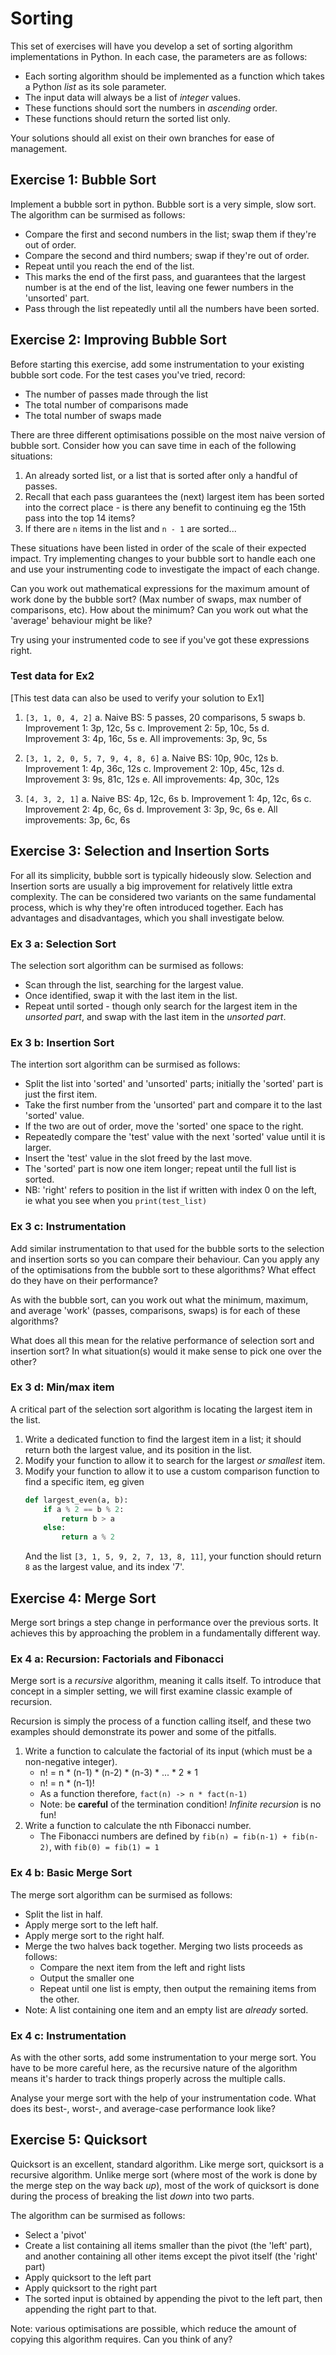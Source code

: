 # Sorting
This set of exercises will have you develop a set of sorting algorithm implementations in Python. In each case, the parameters are as follows:
 - Each sorting algorithm should be implemented as a function which takes a Python *list* as its sole parameter.
 - The input data will always be a list of *integer* values.
 - These functions should sort the numbers in *ascending* order.
 - These functions should return the sorted list only.

Your solutions should all exist on their own branches for ease of management.


## Exercise 1: Bubble Sort
Implement a bubble sort in python. Bubble sort is a very simple, slow sort. The algorithm can be surmised as follows:
 - Compare the first and second numbers in the list; swap them if they're out of order.
 - Compare the second and third numbers; swap if they're out of order.
 - Repeat until you reach the end of the list.
 - This marks the end of the first pass, and guarantees that the largest number is at the end of the list, leaving one fewer numbers in the 'unsorted' part.
 - Pass through the list repeatedly until all the numbers have been sorted.

## Exercise 2: Improving Bubble Sort
Before starting this exercise, add some instrumentation to your existing bubble sort code. For the test cases you've tried, record:
 - The number of passes made through the list
 - The total number of comparisons made
 - The total number of swaps made

There are three different optimisations possible on the most naive version of bubble sort. Consider how you can save time in each of the following situations:
 1. An already sorted list, or a list that is sorted after only a handful of passes.
 2. Recall that each pass guarantees the (next) largest item has been sorted into the correct place - is there any benefit to continuing eg the 15th pass into the top 14 items?
 3. If there are `n` items in the list and `n - 1` are sorted...

These situations have been listed in order of the scale of their expected impact.
Try implementing changes to your bubble sort to handle each one and use your instrumenting code to investigate the impact of each change.

Can you work out mathematical expressions for the maximum amount of work done by the bubble sort? (Max number of swaps, max number of comparisons, etc).
How about the minimum?
Can you work out what the 'average' behaviour might be like?

Try using your instrumented code to see if you've got these expressions right.

### Test data for Ex2
[This test data can also be used to verify your solution to Ex1]
 1. `[3, 1, 0, 4, 2]`
   a. Naive BS: 5 passes, 20 comparisons, 5 swaps
   b. Improvement 1: 3p, 12c, 5s
   c. Improvement 2: 5p, 10c, 5s
   d. Improvement 3: 4p, 16c, 5s
   e. All improvements: 3p, 9c, 5s

 2. `[3, 1, 2, 0, 5, 7, 9, 4, 8, 6]`
   a. Naive BS: 10p, 90c, 12s
   b. Improvement 1: 4p, 36c, 12s
   c. Improvement 2: 10p, 45c, 12s
   d. Improvement 3: 9s, 81c, 12s
   e. All improvements: 4p, 30c, 12s

 3. `[4, 3, 2, 1]`
   a. Naive BS: 4p, 12c, 6s
   b. Improvement 1: 4p, 12c, 6s
   c. Improvement 2: 4p, 6c, 6s
   d. Improvement 3: 3p, 9c, 6s
   e. All improvements: 3p, 6c, 6s


## Exercise 3: Selection and Insertion Sorts
For all its simplicity, bubble sort is typically hideously slow. Selection and Insertion sorts are usually a big improvement for relatively little extra complexity.
The can be considered two variants on the same fundamental process, which is why they're often introduced together.
Each has advantages and disadvantages, which you shall investigate below.

### Ex 3 a: Selection Sort
The selection sort algorithm can be surmised as follows:
 - Scan through the list, searching for the largest value.
 - Once identified, swap it with the last item in the list.
 - Repeat until sorted - though only search for the largest item in the *unsorted part*, and swap with the last item in the *unsorted part*.

### Ex 3 b: Insertion Sort
The intertion sort algorithm can be surmised as follows:
 - Split the list into 'sorted' and 'unsorted' parts; initially the 'sorted' part is just the first item.
 - Take the first number from the 'unsorted' part and compare it to the last 'sorted' value.
 - If the two are out of order, move the 'sorted' one space to the right.
 - Repeatedly compare the 'test' value with the next 'sorted' value until it is larger.
 - Insert the 'test' value in the slot freed by the last move.
 - The 'sorted' part is now one item longer; repeat until the full list is sorted.
 - NB: 'right' refers to position in the list if written with index 0 on the left, ie what you see when you `print(test_list)`

### Ex 3 c: Instrumentation
Add similar instrumentation to that used for the bubble sorts to the selection and insertion sorts so you can compare their behaviour.
Can you apply any of the optimisations from the bubble sort to these algorithms?
What effect do they have on their performance?

As with the bubble sort, can you work out what the minimum, maximum, and average 'work' (passes, comparisons, swaps) is for each of these algorithms?

What does all this mean for the relative performance of selection sort and insertion sort?
In what situation(s) would it make sense to pick one over the other?

### Ex 3 d: Min/max item
A critical part of the selection sort algorithm is locating the largest item in the list.
 1. Write a dedicated function to find the largest item in a list; it should return both the largest value, and its position in the list.
 2. Modify your function to allow it to search for the largest *or smallest* item.
 3. Modify your function to allow it to use a custom comparison function to find a specific item, eg given
    ```Python
    def largest_even(a, b):
        if a % 2 == b % 2:
            return b > a
        else:
            return a % 2
    ```
    And the list `[3, 1, 5, 9, 2, 7, 13, 8, 11]`, your function should return `8` as the largest value, and its index '7'.

## Exercise 4: Merge Sort
Merge sort brings a step change in performance over the previous sorts. It achieves this by approaching the problem in a fundamentally different way.

### Ex 4 a: Recursion: Factorials and Fibonacci
Merge sort is a *recursive* algorithm, meaning it calls itself.
To introduce that concept in a simpler setting, we will first examine classic example of recursion.

Recursion is simply the process of a function calling itself, and these two examples should demonstrate its power and some of the pitfalls.

 1. Write a function to calculate the factorial of its input (which must be a non-negative integer).
     - n! = n * (n-1) * (n-2) * (n-3) * ... * 2 * 1
     - n! = n * (n-1)!
     - As a function therefore, `fact(n) -> n * fact(n-1)`
     - Note: be **careful** of the termination condition! *Infinite recursion* is no fun!
 2. Write a function to calculate the nth Fibonacci number.
     - The Fibonacci numbers are defined by `fib(n) = fib(n-1) + fib(n-2)`, with `fib(0) = fib(1) = 1`

### Ex 4 b: Basic Merge Sort
The merge sort algorithm can be surmised as follows:
 - Split the list in half.
 - Apply merge sort to the left half.
 - Apply merge sort to the right half.
 - Merge the two halves back together. Merging two lists proceeds as follows:
     - Compare the next item from the left and right lists
     - Output the smaller one
     - Repeat until one list is empty, then output the remaining items from the other.
 - Note: A list containing one item and an empty list are *already* sorted.

### Ex 4 c: Instrumentation
As with the other sorts, add some instrumentation to your merge sort.
You have to be more careful here, as the recursive nature of the algorithm means it's harder to track things properly across the multiple calls.

Analyse your merge sort with the help of your instrumentation code.
What does its best-, worst-, and average-case performance look like?

## Exercise 5: Quicksort
Quicksort is an excellent, standard algorithm.
Like merge sort, quicksort is a recursive algorithm.
Unlike merge sort (where most of the work is done by the merge step on the way back *up*), most of the work of quicksort is done during the process of breaking the list *down* into two parts.

The algorithm can be surmised as follows:
 - Select a 'pivot'
 - Create a list containing all items smaller than the pivot (the 'left' part), and another containing all other items except the pivot itself (the 'right' part)
 - Apply quicksort to the left part
 - Apply quicksort to the right part
 - The sorted input is obtained by appending the pivot to the left part, then appending the right part to that.

Note: various optimisations are possible, which reduce the amount of copying this algorithm requires. Can you think of any?

